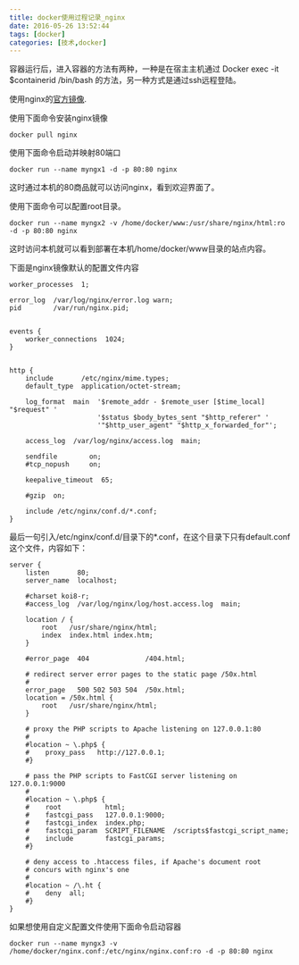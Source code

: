 ```yaml
---
title: docker使用过程记录_nginx
date: 2016-05-26 13:52:44
tags: [docker]
categories: [技术,docker]
---
```


容器运行后，进入容器的方法有两种，一种是在宿主主机通过 Docker exec -it $containerid /bin/bash 的方法，另一种方式是通过ssh远程登陆。


使用nginx的[官方镜像](https://hub.docker.com/_/nginx/).

使用下面命令安装nginx镜像
```
docker pull nginx

```
使用下面命令启动并映射80端口
```
docker run --name myngx1 -d -p 80:80 nginx

```
这时通过本机的80商品就可以访问nginx，看到欢迎界面了。

使用下面命令可以配置root目录。
```
docker run --name myngx2 -v /home/docker/www:/usr/share/nginx/html:ro -d -p 80:80 nginx
```
这时访问本机就可以看到部署在本机/home/docker/www目录的站点内容。

下面是nginx镜像默认的配置文件内容

```
worker_processes  1;

error_log  /var/log/nginx/error.log warn;
pid        /var/run/nginx.pid;


events {
    worker_connections  1024;
}


http {
    include       /etc/nginx/mime.types;
    default_type  application/octet-stream;

    log_format  main  '$remote_addr - $remote_user [$time_local] "$request" '
                      '$status $body_bytes_sent "$http_referer" '
                      '"$http_user_agent" "$http_x_forwarded_for"';

    access_log  /var/log/nginx/access.log  main;

    sendfile        on;
    #tcp_nopush     on;

    keepalive_timeout  65;

    #gzip  on;

    include /etc/nginx/conf.d/*.conf;
}
```
最后一句引入/etc/nginx/conf.d/目录下的*.conf，在这个目录下只有default.conf这个文件，内容如下：
```
server {
    listen       80;
    server_name  localhost;

    #charset koi8-r;
    #access_log  /var/log/nginx/log/host.access.log  main;

    location / {
        root   /usr/share/nginx/html;
        index  index.html index.htm;
    }

    #error_page  404              /404.html;

    # redirect server error pages to the static page /50x.html
    #
    error_page   500 502 503 504  /50x.html;
    location = /50x.html {
        root   /usr/share/nginx/html;
    }

    # proxy the PHP scripts to Apache listening on 127.0.0.1:80
    #
    #location ~ \.php$ {
    #    proxy_pass   http://127.0.0.1;
    #}

    # pass the PHP scripts to FastCGI server listening on 127.0.0.1:9000
    #
    #location ~ \.php$ {
    #    root           html;
    #    fastcgi_pass   127.0.0.1:9000;
    #    fastcgi_index  index.php;
    #    fastcgi_param  SCRIPT_FILENAME  /scripts$fastcgi_script_name;
    #    include        fastcgi_params;
    #}

    # deny access to .htaccess files, if Apache's document root
    # concurs with nginx's one
    #
    #location ~ /\.ht {
    #    deny  all;
    #}
}
```

如果想使用自定义配置文件使用下面命令启动容器
```
docker run --name myngx3 -v /home/docker/nginx.conf:/etc/nginx/nginx.conf:ro -d -p 80:80 nginx
```
